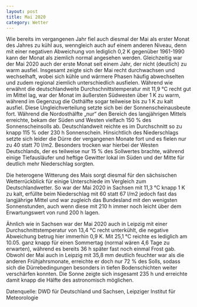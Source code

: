 ```yaml
---
layout: post
title: Mai 2020
category: Wetter
---
```




Wie bereits im vergangenen Jahr fiel auch diesmal der Mai als erster Monat des Jahres zu kühl aus, wenngleich auch auf einem anderen Niveau, denn mit einer negativen Abweichung von lediglich 0,2 K gegenüber 1961-1990 kann der Monat als ziemlich normal angesehen werden. Gleichzeitig war der Mai 2020 auch der erste Monat seit einem Jahr, der nicht (deutlich) zu warm ausfiel. Insgesamt zeigte sich der Mai recht durchwachsen und wechselhaft, wobei sich kühle und wärmere Phasen häufig abwechselten und zudem regional ziemlich unterschiedlich ausfielen. Während wie erwähnt die deutschlandweite Durchschnittstemperatur mit 11,9 °C recht gut im Mittel lag, war der Monat im äußersten Südwesten über 1 K zu warm, während im Gegenzug die Osthälfte sogar teilweise bis zu 1 K zu kalt ausfiel. Diese Ungleichverteilung setzte sich bei der Sonnenscheinausbeute fort. Während die Nordosthälfte „nur“ den Bereich des langjährigen Mittels erreichte, bekam der Süden und Westen vielfach 150 % des Sonnenscheinsolls ab. Deutschlandweit reichte es im Durchschnitt so zu knapp 115 % oder 230 h Sonnenschein. Hinsichtlich des Niederschlags setzte sich leider die Dürre der vergangenen Monate fort und es fielen nur zu 40 statt 70 l/m2. Besonders trocken war hierbei der Westen Deutschlands, der es teilweise nur 15 % des Sollwertes brachte, während einige Tiefausläufer und heftige Gewitter lokal im Süden und der Mitte für deutlich mehr Niederschlag sorgten.

Die heterogene Witterung des Mais sorgt diesmal für den sächsischen Wetterrückblick für einige Unterschiede im Vergleich zum Deutschlandwetter. So war der Mai 2020 in Sachsen mit 11,3 °C knapp 1 K zu kalt, erfüllte beim Niederschlag mit 60 statt 67 l/m2 jedoch fast das langjährige Mittel und war zugleich das Bundesland mit den wenigsten Sonnenstunden, auch wenn diese mit 210 h immer noch leicht über dem Erwartungswert von rund 200 h lagen.

Ähnlich wie in Sachsen war der Mai 2020 auch in Leipzig mit einer Durchschnittstemperatur von 13,4 °C recht unterkühlt, die negative Abweichung betrug hier immerhin 0,9 K. Mit 25,1 °C reichte es lediglich am 10.05. ganz knapp für einen Sommertag (normal wären 4,6 Tage zu erwarten), während es bereits 36 h später fast noch einmal Frost gab.  Obwohl der Mai auch in Leipzig mit 35,8 mm deutlich feuchter war als die anderen Frühjahrsmonate, erreichte er doch nur 72 % des Solls, sodass sich die Dürrebedingungen besonders in tiefen Bodenschichten weiter verschärfen konnten. Die Sonne zeigte sich insgesamt 235 h und erreichte damit knapp die Hälfte des astronomisch möglichen.

Datenquelle: DWD für Deutschland und Sachsen, Leipziger Institut für Meteorologie
